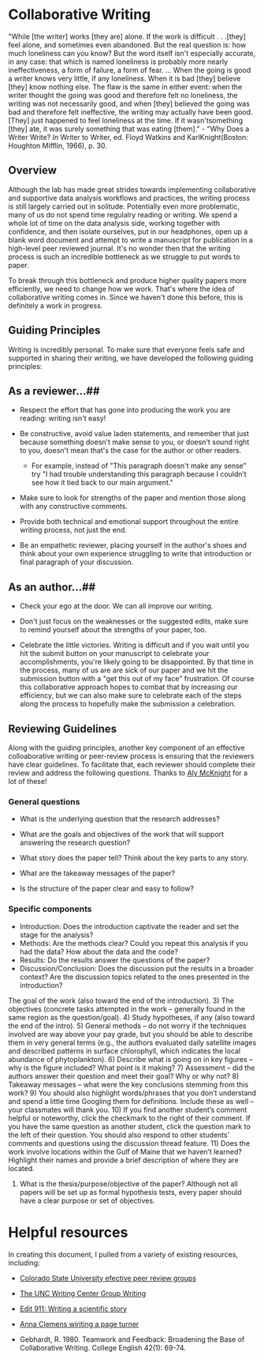 # Collaborative Writing
"While [the writer] works [they are] alone. If the work is difficult . . .[they] feel alone, and sometimes even abandoned. But the real question is: how much loneliness can you know? But the word itself isn't especially accurate, in any case: that which is named loneliness is probably more nearly ineffectiveness, a form of failure, a form of fear. ...
When the going is good a writer knows very little, if any loneliness. When it is bad [they] believe [they] know nothing else. The flaw is the same in either event: when the writer thought the going was good and therefore felt no loneliness, the writing was not necessarily good, and when [they] believed the going was bad and therefore felt ineffective, the writing may actually have been good. [They] just happened to feel loneliness at the time. If it wasn'tsomething [they] ate, it was surely something that was eating [them]." - "Why Does a Writer Write? *In* Writer to Writer, ed. Floyd Watkins and KarlKnight(Boston: Houghton Mifflin, 1966), p. 30.

## Overview
Although the lab has made great strides towards implementing collaborative and supportive data analysis workflows and practices, the writing process is still largely carried out in solitude. Potentially even more problematic, many of us do not spend time regulalry reading or writing. We spend a whole lot of time on the data analysis side, working together with confidence, and then isolate ourselves, put in our headphones, open up a blank word document and attempt to write a manuscript for publication in a high-level peer reviewed journal. It's no wonder then that the writing process is such an incredible bottleneck as we struggle to put words to paper. 

To break through this bottleneck and produce higher quality papers more efficiently, we need to change how we work. That's where the idea of collaborative writing comes in. Since we haven't done this before, this is definitely a work in progress. 

## Guiding Principles
Writing is incredibly personal. To make sure that everyone feels safe and supported in sharing their writing, we have developed the following guiding principles:

## As a reviewer...##
- Respect the effort that has gone into producing the work you are reading: writing isn't easy!

- Be constructive, avoid value laden statements, and remember that just because something doesn't make sense to you, or doesn't sound right to you, doesn't mean that's the case for the author or other readers.
  * For example, instead of "This paragraph doesn't make any sense" try "I had trouble understanding this paragraph because I couldn’t see how it tied back to our main argument."
  
- Make sure to look for strengths of the paper and mention those along with any constructive comments.

- Provide both technical and emotional support throughout the entire writing process, not just the end.

- Be an empathetic reviewer, placing yourself in the author's shoes and think about your own experience struggling to write that introduction or final paragraph of your discussion. 

## As an author...##
- Check your ego at the door. We can all improve our writing.

- Don't just focus on the weaknesses or the suggested edits, make sure to remind yourself about the strengths of your paper, too.

- Celebrate the little victories. Writing is difficult and if you wait until you hit the submit button on your manuscript to celebrate your accomplishments, you're likely going to be disappointed. By that time in the process, many of us are are sick of our paper and we hit the submission button with a "get this out of my face" frustration. Of course this collaborative approach hopes to combat that by increasing our efficiency, but we can also make sure to celebrate each of the steps along the process to hopefully make the submission a celebration.

## Reviewing Guidelines
Along with the guiding principles, another key component of an effective colloaborative writing or peer-review process is ensuring that the reviewers have clear guidelines. To facilitate that, each reviewer should complete their review and address the following questions. Thanks to [Aly McKnight](https://www.unity.edu/employee/alyson-mcknight/) for a lot of these!

### General questions
- What is the underlying question that the research addresses?

- What are the goals and objectives of the work that will support answering the research question?

- What story does the paper tell? Think about the key parts to any story.

- What are the takeaway messages of the paper?

- Is the structure of the paper clear and easy to follow?

### Specific components
- Introduction: Does the introduction captivate the reader and set the stage for the analysis?
- Methods: Are the methods clear? Could you repeat this analysis if you had the data? How about the data and the code?
- Results: Do the results answer the questions of the paper? 
- Discussion/Conclusion: Does the discussion put the results in a broader context? Are the discussion topics related to the ones presented in the introduction?



The goal of the work (also toward the end of the introduction). 3) The objectives (concrete tasks attempted in the work – generally found in the same region as the question/goal). 4) Study hypotheses, if any (also toward the end of the intro). 5) General methods – do not worry if the techniques involved are way above your pay grade, but you should be able to describe them in very general terms (e.g., the authors evaluated daily satellite images and described patterns in surface chlorophyll, which indicates the local abundance of phytoplankton). 6) Describe what is going on in key figures – why is the figure included? What point is it making? 7) Assessment – did the authors answer their question and meet their goal? Why or why not? 8) Takeaway messages – what were the key conclusions stemming from this work? 9) You should also highlight words/phrases that you don’t understand and spend a little time Googling them for definitions. Include these as well – your classmates will thank you. 10) If you find another student’s comment helpful or noteworthy, click the checkmark to the right of their comment. If you have the same question as another student, click the question mark to the left of their question. You should also respond to other students’ comments and questions using the discussion thread feature. 11) Does the work involve locations within the Gulf of Maine that we haven’t learned? Highlight their names and provide a brief description of where they are located.
1. What is the thesis/purpose/objective of the paper? Although not all papers will be set up as formal hypothesis tests, every paper should have a clear purpose or set of objectives.



# Helpful resources
In creating this document, I pulled from a variety of existing resources, including:

- [Colorado State University efective peer review groups](https://wac.colostate.edu/docs/tipsheets/peerreviewSB.pdf)

- [The UNC Writing Center Group Writing](https://writingcenter.unc.edu/tips-and-tools/group-writing/)

- [Edit 911: Writing a scientific story](https://edit911.com/the-art-of-storytelling-in-academic-writing-5-steps-to-a-better-research-paper/)

- [Anna Clemens wiriting a page turner](https://blogs.lse.ac.uk/impactofsocialsciences/2018/05/21/writing-a-page-turner-how-to-tell-a-story-in-your-scientific-paper/)

- Gebhardt, R. 1980. Teamwork and Feedback: Broadening the Base of Collaborative Writing. College English 42(1): 69-74.
